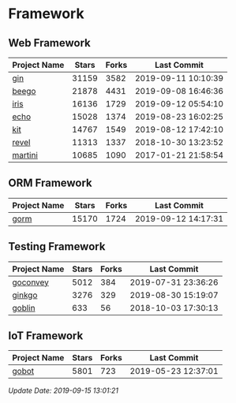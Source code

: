 # Framework

## Web Framework

| Project Name | Stars | Forks | Last Commit |
| ------------ | ----- | ----- | ----------- |
| [gin](https://github.com/gin-gonic/gin) | 31159 | 3582 | 2019-09-11 10:10:39 |
| [beego](https://github.com/astaxie/beego) | 21878 | 4431 | 2019-09-08 16:46:36 |
| [iris](https://github.com/kataras/iris) | 16136 | 1729 | 2019-09-12 05:54:10 |
| [echo](https://github.com/labstack/echo) | 15028 | 1374 | 2019-08-23 16:02:25 |
| [kit](https://github.com/go-kit/kit) | 14767 | 1549 | 2019-08-12 17:42:10 |
| [revel](https://github.com/revel/revel) | 11313 | 1337 | 2018-10-30 13:23:52 |
| [martini](https://github.com/go-martini/martini) | 10685 | 1090 | 2017-01-21 21:58:54 |

## ORM Framework

| Project Name | Stars | Forks | Last Commit |
| ------------ | ----- | ----- | ----------- |
| [gorm](https://github.com/jinzhu/gorm) | 15170 | 1724 | 2019-09-12 14:17:31 |

## Testing Framework

| Project Name | Stars | Forks | Last Commit |
| ------------ | ----- | ----- | ----------- |
| [goconvey](https://github.com/smartystreets/goconvey) | 5012 | 384 | 2019-07-31 23:36:26 |
| [ginkgo](https://github.com/onsi/ginkgo) | 3276 | 329 | 2019-08-30 15:19:07 |
| [goblin](https://github.com/franela/goblin) | 633 | 56 | 2018-10-03 17:30:13 |

## IoT Framework

| Project Name | Stars | Forks | Last Commit |
| ------------ | ----- | ----- | ----------- |
| [gobot](https://github.com/hybridgroup/gobot) | 5801 | 723 | 2019-05-23 12:37:01 |

*Update Date: 2019-09-15 13:01:21*